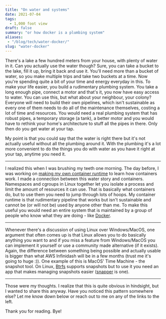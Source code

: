 ```yaml
---
title: "On water and systems"
date: 2021-07-04
tags:
  - 1,000 foot view
draft: false
summary: "or how docker is a plumbing system"
aliases:
 - "/blog/tech/water-docker/"
slug: "water-docker"
---
```


There's a lake a few hundred meters from your house, with plenty of water in it. Can you actually use the water though? Sure, you can take a bucket to the lake, fill it up, bring it back and use it. You'll need more than a bucket of water, so you make multiple trips and take two buckets at a time. Now you're spending quite a bit of your time and energy everyday in this. To make your life easier, you build a rudimentary plumbing system. You take a long enough pipe, connect a motor and that's it, you now have easy access to water. You can use this, but what about your neighbour, your colony? Everyone will need to build their own pipelines, which isn't sustainable as every one of them needs to do all of the maintenance themselves, costing a lot of time and resources. You would need a real plumbing system that has robust pipes, a temporary storage (a tank), a better motor and you would have to rethink your home's architecture to stuff all the pipes in there. Only then do you get water at your tap.

My point is that you could say that the water is right there but it's not actually useful without all the plumbing around it. With the plumbing it's a lot more convenient to do the things you do with water as you have it right at your tap, anytime you need it.


---

I realized this when I was brushing my teeth one morning. The day before, I was working on [making my own container runtime](https://github.com/Samyak2/guntainer) to learn how containers work. I made a connection between this water story and containers.
Namespaces and cgroups in Linux together let you isolate a process and limit the amount of resources it can use. That is basically what containers do, but to use them you need to jump through lots of hoops. My container runtime is that rudimentary pipeline that works but isn't sustainable and cannot be (or will not be) used by anyone other than me. To make this useful you would need an entire system that is maintained by a group of people who know what they are doing - like [Docker](https://www.docker.com/).

---

Whenever there's a discussion of using Linux over Windows/MacOS, one argument that often comes up is that Linux allows you to do basically anything you want to and if you miss a feature from Windows/MacOS you can implement it yourself or use a community made alternative (if it exists). Again, the difference between something being possible and actually usable is bigger than what AWS Infinidash will be in a few months (trust me it's going to huge :)).
One example of this is MacOS' Time Machine - the snapshot tool. On Linux, [Btrfs](https://btrfs.wiki.kernel.org/index.php/Main_Page) supports snapshots but to use it you need an app that makes managing snapshots easier ([snapper](http://snapper.io/) is one).

---

Those were my thoughts. I realize that this is quite obvious in hindsight, but I wanted to share this anyway. Have you noticed this pattern somewhere else? Let me know down below or reach out to me on any of the links to the left.

Thank you for reading. Bye!

